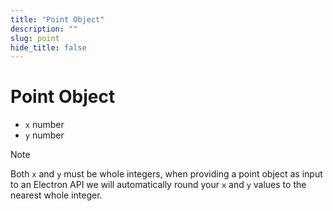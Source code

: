 ```yaml
---
title: "Point Object"
description: ""
slug: point
hide_title: false
---
```


# Point Object

* `x` number
* `y` number

> [!NOTE]
> Both `x` and `y` must be whole integers, when providing a point object
> as input to an Electron API we will automatically round your `x` and `y` values
> to the nearest whole integer.
